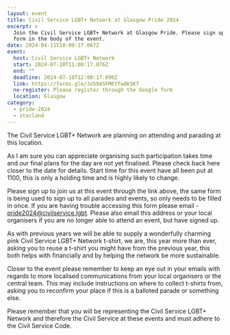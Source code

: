 ```yaml
---
layout: event
title: Civil Service LGBT+ Network at Glasgow Pride 2024
excerpt: >
  Join the Civil Service LGBT+ Network at Glasgow Pride. Please sign up with the
  form in the body of the event.
date: 2024-04-11T10:09:17.067Z
event:
  host: Civil Service LGBT+ Network
  start: 2024-07-20T11:00:17.076Z
  end: ""
  deadline: 2024-07-10T12:00:17.096Z
  link: https://forms.gle/Jo594SFMEYfwdKSK7
  no-register: Please register through the Google form
  location: Glasgow
category:
  - pride-2024
  - stocland
---
```

The Civil Service LGBT+ Network are planning on attending and parading at this location.

As I am sure you can appreciate organising such participation takes time and our final plans for the day are not yet finalised. Please check back here closer to the date for details. Start time for this event have all been put at 1100, this is only a holding time and is highly likely to change. 

Please sign up to join us at this event through the link above, the same form is being used to sign up to all parades and events, so only needs to be filled in once. If you are having trouble accessing this form please email - [pride2024@civilservice.lgbt](mailto:pride2024@civilservice.lgbt). Please also email this address or your local organisers if you are no longer able to attend an event, but have signed up.

As with previous years we will be able to supply a wonderfully charming pink Civil Service LGBT+ Network t-shirt, we are, this year more than ever, asking you to reuse a t-shirt you might have from the previous year, this both helps with financially and by helping the network be more sustainable. 

Closer to the event please remember to keep an eye out in your emails with regards to more localised communications from your local organisers or the central team. This may include instructions on where to collect t-shirts from, asking you to reconfirm your place if this is a balloted parade or something else.

Please remember that you will be representing the Civil Service LGBT+ Network and therefore the Civil Service at these events and must adhere to the Civil Service Code.